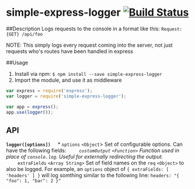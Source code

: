 # simple-express-logger [![Build Status](https://travis-ci.org/boulajp/simple-express-logger.svg?branch=master)](https://travis-ci.org/boulajp/simple-express-logger.svg?branch=master)
##Description
Logs requests to the console in a format like this: `Request: {GET} /api/foo`

NOTE: This simply logs every request coming into the server, not just requests who's routes have been handled in express

##Usage
1. Install via npm: ```$ npm install --save simple-express-logger```
2. Import the module, and use it as middleware
```javascript
var express = require('express');
var logger = require('simple-express-logger');

var app = express();
app.use(logger());
```

## API
**```logger([options])```**
&nbsp;&nbsp;&nbsp;&nbsp;* ```options``` `<Object`> Set of configurable options. Can have the following fields:
&nbsp;&nbsp;&nbsp;&nbsp;&nbsp;&nbsp;&nbsp;&nbsp;*```customOutput``` `<Function>` Function used in place of ```console.log```. Useful for externally redirecting the output.
&nbsp;&nbsp;&nbsp;&nbsp;&nbsp;&nbsp;&nbsp;&nbsp;*```extraFields``` `<Array String>` Set of field names on the ```req``` `<Object>` to also be logged. For example, an ```options``` object of ```{ extraFields: [ 'headers' ] }``` will log somthing similar to the following line: ```headers: "{ "foo": 1, "bar": 2 }"```
